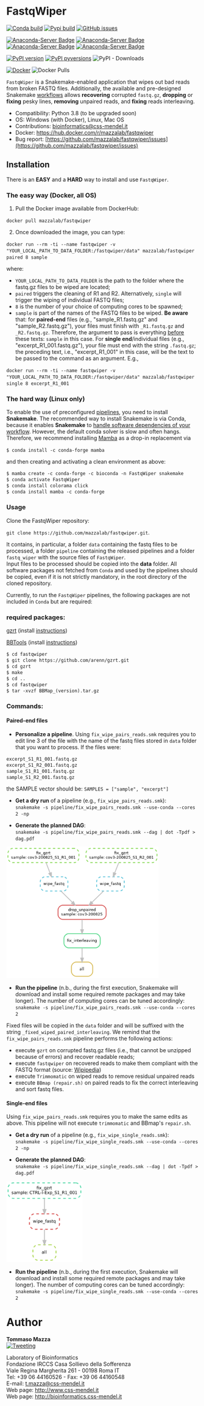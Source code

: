 # FastqWiper 
[![Conda build](https://github.com/mazzalab/fastqwiper/actions/workflows/python-package-conda.yml/badge.svg)](https://github.com/mazzalab/fastqwiper/actions/workflows/python-package-conda.yml) [![Pypi build](https://github.com/mazzalab/fastqwiper/actions/workflows/pypi-package-conda.yml/badge.svg)](https://github.com/mazzalab/fastqwiper/actions/workflows/pypi-package-conda.yml) [![GitHub issues](https://img.shields.io/github/issues-raw/mazzalab/fastqwiper)](https://github.com/mazzalab/fastqwiper/issues) 

[![Anaconda-Server Badge](https://anaconda.org/bfxcss/fastqwiper/badges/version.svg)](https://anaconda.org/bfxcss/fastqwiper) [![Anaconda-Server Badge](https://anaconda.org/bfxcss/fastqwiper/badges/latest_release_date.svg)](https://anaconda.org/bfxcss/fastqwiper) [![Anaconda-Server Badge](https://anaconda.org/bfxcss/fastqwiper/badges/platforms.svg)](https://anaconda.org/bfxcss/fastqwiper) [![Anaconda-Server Badge](https://anaconda.org/bfxcss/fastqwiper/badges/downloads.svg)](https://anaconda.org/bfxcss/fastqwiper)

[![PyPI version](https://badge.fury.io/py/fastqwiper.svg)](https://badge.fury.io/py/fastqwiper) [![PyPI pyversions](https://img.shields.io/pypi/pyversions/fastqwiper.svg)](https://pypi.python.org/pypi/fastqwiper/) ![PyPI - Downloads](https://img.shields.io/pypi/dm/fastqwiper)

[![Docker](https://badgen.net/badge/icon/docker?icon=docker&label)](https://hub.docker.com/r/mazzalab/fastqwiper) ![Docker Pulls](https://img.shields.io/docker/pulls/mazzalab/fastqwiper)

`FastqWiper` is a Snakemake-enabled application that wipes out bad reads from broken FASTQ files. Additionally, the available and pre-designed Snakemake [workflows](https://github.com/mazzalab/fastqwiper/tree/main/pipeline) allows **recovering** corrupted `fastq.gz`, **dropping** or **fixing** pesky lines, **removing** unpaired reads, and **fixing** reads interleaving.

* Compatibility: Python 3.8 (to be upgraded soon)
* OS: Windows (with Docker), Linux, Mac OS
* Contributions: [bioinformatics@css-mendel.it](bioinformatics@css-mendel.it)
* Docker: https://hub.docker.com/r/mazzalab/fastqwiper
* Bug report: [https://github.com/mazzalab/fastqwiper/issues](https://github.com/mazzalab/fastqwiper/issues)


## Installation
There is an <b>EASY</b> and a <b>HARD</b> way to install and use `FastqWiper`.


### The easy way (Docker, all OS)
1. Pull the Docker image available from DockerHub:

`docker pull mazzalab/fastqwiper`

2. Once downloaded the image, you can type:

`docker run --rm -ti --name fastqwiper -v "YOUR_LOCAL_PATH_TO_DATA_FOLDER:/fastqwiper/data" mazzalab/fastqwiper paired 8 sample`

where:

- `YOUR_LOCAL_PATH_TO_DATA_FOLDER` is the path to the folder where the fastq.gz files to be wiped are located;
- `paired` triggers the cleaning of R1 and R2. Alternatively, `single` will trigger the wiping of individual FASTQ files;
- `8` is the number of your choice of computing cores to be spawned;
- `sample` is part of the names of the FASTQ files to be wiped. <b>Be aware</b> that: for <b>paired-end</b> files (e.g., "sample_R1.fastq.gz" and "sample_R2.fastq.gz"), your files must finish with `_R1.fastq.gz` and `_R2.fastq.gz`. Therefore, the argument to pass is everything <u>before</u> these texts: `sample` in this case. For <b>single end</b>/individual files (e.g., "excerpt_R1_001.fastq.gz"), your file must end with the string `.fastq.gz`; the preceding text, i.e., "excerpt_R1_001" in this case, will be the text to be passed to the command as an argument. E.g., 

`docker run --rm -ti --name fastqwiper -v "YOUR_LOCAL_PATH_TO_DATA_FOLDER:/fastqwiper/data" mazzalab/fastqwiper single 8 excerpt_R1_001`

### The hard way (Linux only)
To enable the use of preconfigured [pipelines](https://github.com/mazzalab/fastqwiper/tree/main/pipeline), you need to install **Snakemake**. The recommended way to install Snakemake is via Conda, because it enables **Snakemake** to [handle software dependencies of your workflow](https://snakemake.readthedocs.io/en/stable/snakefiles/deployment.html#integrated-package-management).
However, the default conda solver is slow and often hangs. Therefore, we recommend installing [Mamba](https://github.com/mamba-org/mamba) as a drop-in replacement via

`$ conda install -c conda-forge mamba`

and then creating and activating a clean environment as above:

```
$ mamba create -c conda-forge -c bioconda -n FastqWiper snakemake
$ conda activate FastqWiper
$ conda install colorama click
$ conda install mamba -c conda-forge
```


### Usage
Clone the FastqWiper repository:

`git clone https://github.com/mazzalab/fastqwiper.git`.

It contains, in particular, a folder `data` containing the fastq files to be processed, a folder `pipeline` containing the released pipelines and a folder `fastq_wiper` with the source files of `FastqWiper`. <br/>
Input files to be processed should be copied into the **data** folder. All software packages not fetched from `Conda` and used by the pipelines should be copied, even if it is not strictly mandatory, in the root directory of the cloned repository. 

Currently, to run the `FastqWiper` pipelines, the following packages are not included in `Conda` but are required:

### required packages:
[gzrt](https://github.com/arenn/gzrt) (install [instructions](https://github.com/arenn/gzrt/blob/master/README.build))

[BBTools](https://jgi.doe.gov/data-and-tools/software-tools/bbtools/) (install [instructions](https://jgi.doe.gov/data-and-tools/software-tools/bbtools/bb-tools-user-guide/installation-guide/))

```
$ cd fastqwiper
$ git clone https://github.com/arenn/gzrt.git
$ cd gzrt
$ make
$ cd ..
$ cd fastqwiper
$ tar -xvzf BBMap_(version).tar.gz
```

### Commands:
#### Paired-end files
- **Personalize a pipeline**. Using `fix_wipe_pairs_reads.smk` requires you to edit line 3 of the file with the name of the fastq files stored in `data` folder that you want to process. If the files were:
```
excerpt_S1_R1_001.fastq.gz
excerpt_S1_R2_001.fastq.gz
sample_S1_R1_001.fastq.gz
sample_S1_R2_001.fastq.gz
```
the SAMPLE vector should be: `SAMPLES = ["sample", "excerpt"]`

- **Get a dry run** of a pipeline (e.g., `fix_wipe_pairs_reads.smk`):<br />
`snakemake -s pipeline/fix_wipe_pairs_reads.smk --use-conda --cores 2 -np`

- **Generate the planned DAG**:<br />
`snakemake -s pipeline/fix_wipe_pairs_reads.smk --dag | dot -Tpdf > dag.pdf`<br />
<img src="https://github.com/mazzalab/fastqwiper/blob/main/pipeline/fix_wipe_pairs_reads.png?raw=true" width="400">

- **Run the pipeline** (n.b., during the first execution, Snakemake will download and install some required remote packages and may take longer). The number of computing cores can be tuned accordingly:<br />
`snakemake -s pipeline/fix_wipe_pairs_reads.smk --use-conda --cores 2`

Fixed files will be copied in the `data` folder and will be suffixed with the string `_fixed_wiped_paired_interleaving`.
We remind that the `fix_wipe_pairs_reads.smk` pipeline performs the following actions:
- execute `gzrt` on corrupted fastq.gz files (i.e., that cannot be unzipped because of errors) and recover readable reads;
- execute `fastqwiper` on recovered reads to make them compliant with the FASTQ format (source: [Wipipedia](https://en.wikipedia.org/wiki/FASTQ_format))
- execute `Trimmomatic` on wiped reads to remove residual unpaired reads
- execute `BBmap (repair.sh)` on paired reads to fix the correct interleaving and sort fastq files.  

#### Single-end files
Using `fix_wipe_pairs_reads.smk` requires you to make the same edits as above. This pipeline will not execute 
`trimmomatic` and BBmap's `repair.sh`.

- **Get a dry run** of a pipeline (e.g., `fix_wipe_single_reads.smk`):<br />
`snakemake -s pipeline/fix_wipe_single_reads.smk --use-conda --cores 2 -np`

- **Generate the planned DAG**:<br />
`snakemake -s pipeline/fix_wipe_single_reads.smk --dag | dot -Tpdf > dag.pdf`<br />
<img src="https://github.com/mazzalab/fastqwiper/blob/main/pipeline/fix_wipe_single_reads.png?raw=true" width="200">

- **Run the pipeline** (n.b., during the first execution, Snakemake will download and install some required remote 
  packages and may take longer). The number of computing cores can be tuned accordingly:<br />
`snakemake -s pipeline/fix_wipe_single_reads.smk --use-conda --cores 2`

# Author
**Tommaso Mazza**  
[![Tweeting](https://img.shields.io/twitter/url/http/shields.io.svg?style=social)](https://twitter.com/irongraft)

Laboratory of Bioinformatics</br>
Fondazione IRCCS Casa Sollievo della Sofferenza</br>
Viale Regina Margherita 261 - 00198 Roma IT</br>
Tel: +39 06 44160526 - Fax: +39 06 44160548</br>
E-mail: t.mazza@css-mendel.it</br>
Web page: http://www.css-mendel.it</br>
Web page: http://bioinformatics.css-mendel.it</br>

